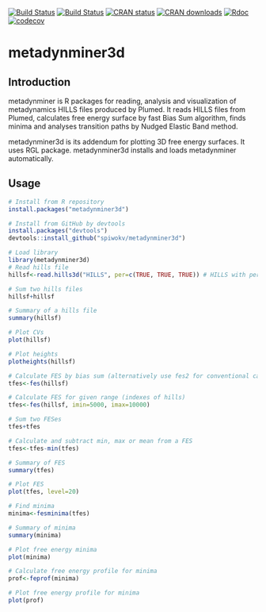 [![Build Status](https://github.com/spiwokv/metadynminer3d/actions/workflows/r.yml/badge.svg)](https://github.com/spiwokv/metadynminer3d/actions/) 
[![Build Status](https://ci.appveyor.com/api/projects/status/github/spiwokv/metadynminer3d?branch=master&svg=true)](https://ci.appveyor.com/project/spiwokv/metadynminer3d) 
[![CRAN status](https://www.r-pkg.org/badges/version/metadynminer3d)](https://cran.r-project.org/package=metadynminer3d) 
[![CRAN downloads](https://cranlogs.r-pkg.org/badges/metadynminer3d)](https://cran.r-project.org/package=metadynminer3d)
[![Rdoc](http://api.rdocumentation.org/badges/version/metadynminer3d)](http://www.rdocumentation.org/packages/metadynminer3d)
[![codecov](https://codecov.io/gh/spiwokv/metadynminer3d/branch/master/graph/badge.svg)](https://codecov.io/gh/spiwokv/metadynminer3d/)

# metadynminer3d

## Introduction
metadynminer is R packages for reading, analysis and visualization of metadynamics HILLS files produced by Plumed.
It reads HILLS files from Plumed, calculates free energy surface by fast Bias Sum algorithm, finds minima and analyses
transition paths by Nudged Elastic Band method.

metadynminer3d is its addendum for plotting 3D free energy surfaces. It uses RGL package. metadynminer3d installs and
loads metadynminer automatically.

## Usage
```R
# Install from R repository
install.packages("metadynminer3d")

# Install from GitHub by devtools
install.packages("devtools")
devtools::install_github("spiwokv/metadynminer3d")

# Load library
library(metadynminer3d)
# Read hills file
hillsf<-read.hills3d("HILLS", per=c(TRUE, TRUE, TRUE)) # HILLS with periodicity on CV1, CV2 and CV3

# Sum two hills files
hillsf+hillsf

# Summary of a hills file
summary(hillsf)

# Plot CVs
plot(hillsf)

# Plot heights
plotheights(hillsf)

# Calculate FES by bias sum (alternatively use fes2 for conventional calculation)
tfes<-fes(hillsf)

# Calculate FES for given range (indexes of hills)
tfes<-fes(hillsf, imin=5000, imax=10000)

# Sum two FESes
tfes+tfes

# Calculate and subtract min, max or mean from a FES
tfes<-tfes-min(tfes)

# Summary of FES
summary(tfes)

# Plot FES
plot(tfes, level=20)

# Find minima
minima<-fesminima(tfes)

# Summary of minima
summary(minima)

# Plot free energy minima
plot(minima)

# Calculate free energy profile for minima
prof<-feprof(minima)

# Plot free energy profile for minima
plot(prof)
```

